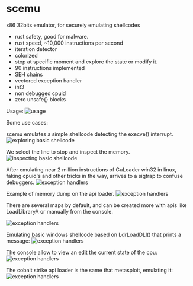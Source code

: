 # scemu
x86 32bits emulator, for securely emulating shellcodes 

- rust safety, good for malware.
- rust speed, ~10,000 instructions per second
- iteration detector
- colorized
- stop at specific moment and explore the state or modify it.
- 90 instructions implemented
- SEH chains
- vectored exception handler
- int3
- non debugged cpuid
- zero unsafe{} blocks

Usage:
![usage](pics/usage.png)


Some use cases:

scemu emulates a simple shellcode detecting the execve() interrupt.
![exploring basic shellcode](pics/basic_shellcode1.png)

We select the line to stop and inspect the memory.
![inspecting basic shellcode](pics/basic_shellcode2.png)

After emulating near 2 million instructions of GuLoader win32 in linux, faking cpuid's and other tricks in the way, arrives to a sigtrap to confuse debuggers. 
![exception handlers](pics/guloader1.png)

Example of memory dump on the api loader.
![exception handlers](pics/memdump.png)

There are several maps by default, and can be created more with apis like LoadLibraryA or manually from the console.

![exception handlers](pics/maps.png)

Emulating basic windows shellcode based on LdrLoadDLl() that prints a message:
![exception handlers](pics/msgbox.png)

The console allow to view an edit the current state of the cpu:
![exception handlers](pics/console_help.png)

The cobalt strike api loader is the same that metasploit, emulating it:
![exception handlers](pics/metasploit_api_loader.png)

